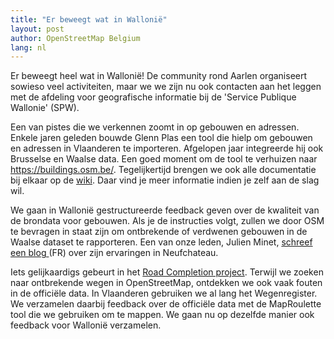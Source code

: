 ```yaml
---
title: "Er beweegt wat in Wallonië"
layout: post
author: OpenStreetMap Belgium
lang: nl
---
```


Er beweegt heel wat in Wallonië! De community rond Aarlen organiseert sowieso veel activiteiten, maar we we zijn nu ook contacten aan het leggen met de afdeling voor geografische informatie bij de 'Service Publique Wallonie' (SPW).

Een van pistes die we verkennen zoomt in op gebouwen en adressen. Enkele jaren geleden bouwde Glenn Plas een tool die hielp om gebouwen en adressen in Vlaanderen te importeren. Afgelopen jaar integreerde hij ook Brusselse en Waalse data. Een goed moment om de tool te verhuizen naar https://buildings.osm.be/. Tegelijkertijd brengen we ook alle documentatie bij elkaar op de [wiki](https://wiki.openstreetmap.org/wiki/WikiProject_Belgium/Building_and_address_import). Daar vind je meer informatie indien je zelf aan de slag wil. 

We gaan in Wallonië gestructureerde feedback geven over de kwaliteit van de brondata voor gebouwen. Als je de instructies volgt, zullen we door OSM te bevragen in staat zijn om ontbrekende of verdwenen gebouwen in de Waalse dataset te rapporteren. Een van onze leden, Julien Minet, [schreef een blog ](https://www.openstreetmap.org/user/juminet/diary/399460) (FR) over zijn ervaringen in Neufchateau.

Iets gelijkaardigs gebeurt in het [Road Completion project](https://openstreetmap.be/nl/projects/road-completion.html). Terwijl we zoeken naar ontbrekende wegen in OpenStreetMap, ontdekken we ook vaak fouten in de officiële data. In Vlaanderen gebruiken we al lang het Wegenregister. We verzamelen daarbij feedback over de officiële data met de MapRoulette tool die we gebruiken om te mappen. We gaan nu op dezelfde manier ook feedback voor Wallonië verzamelen.
